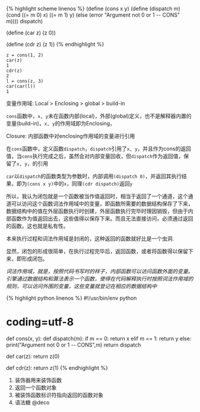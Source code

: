 {% highlight scheme linenos %}
(define (cons x y)
  (define (dispatch m)
    (cond ((= m 0) x)
          ((= m 1) y)
          (else (error "Argument not 0 or 1 -- CONS" m))))
  dispatch)

(define (car z) (z 0))

(define (cdr z) (z 1))
{% endhighlight %}

    z = cons(1, 2)
    car(z)
    1
    cdr(z)
    2
    l = cons(z, 3)
    car(car(l))
    1

变量作用域: Local > Enclosing > global > build-in

`cons`函数中，`x, y`未在函数内部(local)，外部(global)定义，也不是解释器内置的变量(build-in)，`x, y`的作用域即为Enclosing，

Closure: 内部函数中对enclosing作用域的变量进行引用

在`cons`函数中，定义函数`dispatch`，`dispatch`引用了`x, y`，并且作为cons的返回值，当`cons`执行完成之后，虽然会对内部变量回收，但`dispatch`作为返回值，保留了`x, y`，的引用

`car`以`dispatch`的函数类型为参数时，内部调用`(dispatch 0)`，并返回其执行结果，即为`(cons x y)`中的`x`，同理`(cdr dispatch)`返回`y`

所以，我认为闭包就是一个函数被当作值返回时，相当于返回了一个通道，这个通道可以访问这个函数词法作用域中的变量，即函数所需要的数据结构保存了下来，数据结构中的值在外层函数执行时创建，外层函数执行完毕时理因销毁，但由于内部函数作为值返回出去，这些值得以保存下来。而且无法直接访问，必须通过返回的函数。这也就是私有性。

本来执行过程和词法作用域是封闭的，这种返回的函数就好比是一个虫洞.

显然，闭包的形成很简单，在执行过程完毕后，返回函数，或者将函数得以保留下来，即形成闭包。

*词法作用域，就是，按照代码书写时的样子，内部函数可以访问函数外面的变量。引擎通过数据结构和算法表示一个函数，使得在代码解释执行时按照词法作用域的规则，可以访问外围的变量，这些变量就登记在相应的数据结构中*

{% highlight python linenos %}
#!/usr/bin/env python
# coding=utf-8
def cons(x, y):
    def dispatch(m):
        if m == 0:
            return x
        elif m == 1:
            return y
        else:
            print("Argument not 0 or 1 -- CONS",m)
    return dispatch

def car(z):
    return z(0)

def cdr(z):
    return z(1)
{% endhighlight %}

1. 装饰器用来装饰函数
2. 返回一个函数对象
3. 被装饰函数标识符指向返回的函数对象
4. 语法糖 @deco

